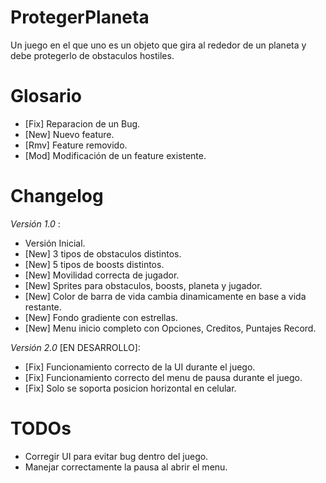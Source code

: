 # ProtegerPlaneta
Un juego en el que uno es un objeto que gira al rededor de un planeta y debe protegerlo de obstaculos hostiles.


# Glosario
- [Fix] Reparacion de un Bug.
- [New] Nuevo feature.
- [Rmv] Feature removido.
- [Mod] Modificación de un feature existente.


# Changelog
*Versión 1.0* : 
- Versión Inicial. 
- [New] 3 tipos de obstaculos distintos.
- [New] 5 tipos de boosts distintos.
- [New] Movilidad correcta de jugador.
- [New] Sprites para obstaculos, boosts, planeta y jugador.
- [New] Color de barra de vida cambia dinamicamente en base a vida restante.
- [New] Fondo gradiente con estrellas.
- [New] Menu inicio completo con Opciones, Creditos, Puntajes Record.

*Versión 2.0* [EN DESARROLLO]: 
- [Fix] Funcionamiento correcto de la UI durante el juego.
- [Fix] Funcionamiento correcto del menu de pausa durante el juego.
- [Fix] Solo se soporta posicion horizontal en celular.

# TODOs
- Corregir UI para evitar bug dentro del juego.
- Manejar correctamente la pausa al abrir el menu.
